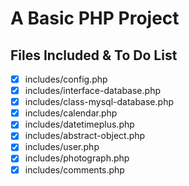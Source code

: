 # A Basic PHP Project

## Files Included & To Do List

- [x] includes/config.php
- [x] includes/interface-database.php
- [x] includes/class-mysql-database.php
- [x] includes/calendar.php
- [x] includes/datetimeplus.php
- [x] includes/abstract-object.php
- [x] includes/user.php
- [x] includes/photograph.php
- [x] includes/comments.php

